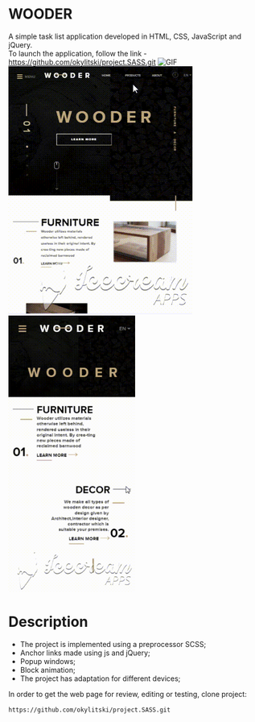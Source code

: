 # WOODER
A simple task list application developed in HTML, CSS, JavaScript and jQuery.<br>
To launch the application, follow the link - https://github.com/okylitski/project.SASS.git
<img src="/assets/image/Tablet.gif" alt="GIF" style="max-width:100%">
<img src="/assets/image/pad.gif" alt="GIF" style="max-width:80%">
<img src="/assets/image/mob.gif" alt="GIF" style="max-width:50%">


# Description
- The project is implemented using a preprocessor SCSS;
- Anchor links made using js and jQuery;
- Popup windows;
- Block animation;
- The project has adaptation for different devices;

In order to get the web page for review, editing or testing, clone project:
```
https://github.com/okylitski/project.SASS.git
```
